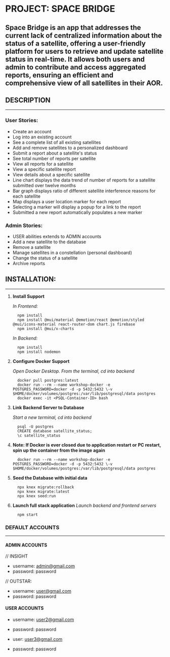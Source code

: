 # PROJECT: **SPACE BRIDGE**

Space Bridge is an app that addresses the current lack of centralized information about the status of a satellite, offering a user-friendly platform for users to retrieve and update satellite status in real-time. It allows both users and admin to contribute and access aggregated reports, ensuring an efficient and comprehensive view of all satellites in their AOR.
---

## DESCRIPTION 
---
### User Stories:
  - Create an account
  - Log into an existing account
  - See a complete list of all existing satellites
  - Add and remove satellites to a personalized dashboard
  - Submit a report about a satellite's status
  - See total number of reports per satellite
  - View all reports for a satellite
  - View a specific satellite report
  - View details about a specific satellite
  - Line chart displays the data trend of number of reports for a satellite submitted over twelve months
  - Bar graph displays ratio of different satellite interference reasons for each satellite 
  - Map displays a user location marker for each report
  - Selecting a marker will display a popup for a link to the report
  - Submitted a new report automatically populates a new marker

### Admin Stories:
  - USER abilities extends to ADMIN accounts
  - Add a new satellite to the database 
  - Remove a satellite
  - Manage satellites in a constellation (personal dashboard)
  - Change the status of a satellite
  - Archive reports

## INSTALLATION:
---

1) **Install Support**


    *In Frontend:*

      ```
        npm install
        npm install @mui/material @emotion/react @emotion/styled @mui/icons-material react-router-dom chart.js firebase
        npm install @mui/x-charts
      ```


    *In Backend:*
      ```
        npm install
        npm install nodemon
      ```
2) **Configure Docker Support**


    *Open Docker Desktop. From the terminal, cd into backend*
      ```
        docker pull postgres:latest
        docker run --rm --name workshop-docker -e POSTGRES_PASSWORD=docker -d -p 5432:5432 \-v $HOME/docker/volumes/postgres:/var/lib/postgresql/data postgres
        docker exec -it <PSQL-Container-ID> bash
      ```

3) **Link Backend Server to Database**


    *Start a new terminal, cd into backend*
    ```
      psql -U postgres
      CREATE database satellite_status;
      \c satellite_status
    ```

4) **Note: If Docker is ever closed due to application restart or PC restart, spin up the container from the image again**
    ```
      docker run --rm --name workshop-docker -e POSTGRES_PASSWORD=docker -d -p 5432:5432 \-v $HOME/docker/volumes/postgres:/var/lib/postgresql/data postgres
    ```

5) **Seed the Database with initial data**
    ```
      npx knex migrate:rollback
      npx knex migrate:latest
      npx knex seed:run
    ```

6) **Launch full stack application**
  *Launch backend and frontend servers*
    ```
      npm start
    ```

### DEFAULT ACCOUNTS
--- 
  #### ADMIN ACCOUNTS

  // INSIGHT
  - username: admin@gmail.com
  - password: password

  // OUTSTAR:
  - username: user@gmail.com
  - password: password
    
  #### USER ACCOUNTS
  - username: user2@gmail.com
  - password: password


  - user: user3@gmail.com
  - password: password
